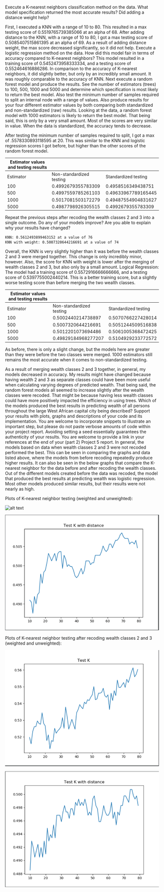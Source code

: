 
 
Execute a K-nearest neighbors classification method on the data. What model specification returned the most accurate results? Did adding a distance weight help?

First, I executed a KNN with a range of 10 to 80. This resulted in a max testing score of 0.5519765739385066 at an alpha of 68. After adding distance to the KNN, with a range of 10 to 80, I got a max testing score of 0.5085407515861395 at an alpha of 69. As a result of adding distance weight, the max score decreased significantly, so it did not help.
Execute a logistic regression method on the data. How did this model fair in terms of accuracy compared to K-nearest neighbors?
This model resulted in a training score of 0.5452473958333334, and a testing score of 0.552464616886286. In comparison to the accuracy of K-nearest neighbors, it did slightly better, but only by an incredibly small amount. It was roughly comparable to the accuracy of KNN.
Next execute a random forest model and produce the results. See the number of estimators (trees) to 100, 500, 1000 and 5000 and determine which specification is most likely to return the best model. Also test the minimum number of samples required to split an internal node with a range of values. Also produce results for your four different estimator values by both comparing both standardized and non-standardized (raw) results.
Looking at the data, a random forest model with 1000 estimators is likely to return the best model. That being said, this is only by a very small amount. Most of the scores are very similar in value. When the data is standardized, the accuracy tends to decrease. 
 
After testing the minimum number of samples required to split, I got a max of .5578330893118595 at 20. This was similar to the KNN and logistic regression scores I got before, but higher than the other scores of the random forest model.
 
| Estimator values and testing results |                          |                      |
|--------------------------------------|--------------------------|----------------------|
| Estimator                            | Non-standardized testing | Standardized testing |
| 100                                  | 0.4992679355783309       | 0.4958516349438751   |
| 500                                  | 0.4997559785261103       | 0.49633967789165445  |
| 1000                                 | 0.5017081503172279       | 0.49487554904831627  |
| 5000                                 | 0.4987798926305515       | 0.4992679355783309   |
 
Repeat the previous steps after recoding the wealth classes 2 and 3 into a single outcome. Do any of your models improve? Are you able to explain why your results have changed?
 
	KNN: 0.5612493899463152 at a value of 76 
	KNN with weight: 0.5007320644216691 at a value of 74

Overall, the KNN is very slightly higher than it was before the wealth classes 2 and 3 were merged together. This change is only incredibly minor, however. Also, the score for KNN with weight is lower after the merging of wealth classes 2 and 3, but also only by a small amount.
Logical Regression: The model had a training score of 0.5572916666666666, and a testing score of 0.5397755002440214. This is a better training score, but a slightly worse testing score than before merging the two wealth classes.
	
| Estimator values and testing results |                          |                      |
|--------------------------------------|--------------------------|----------------------|
| Estimator                            | Non-standardized testing | Standardized testing |
| 100                                  | 0.5002440214738897       | 0.5070766227428014   |
| 500                                  | 0.5007320644216691       | 0.5051244509516838   |
| 1000                                 | 0.5012201073694486       | 0.5061005368472425   |
| 5000                                 | 0.49829184968277207      | 0.5104929233772572   |
 
As before, there is only a slight change, but the models here are greater than they were before the two classes were merged. 1000 estimators still remains the most accurate when it comes to non-standardized testing.
 
As a result of merging wealth classes 2 and 3 together, in general, my models decreased in accuracy. My results might have changed because having wealth 2 and 3 as separate classes could have been more useful when calculating varying degrees of predicted wealth. That being said, the random forest models all seemed to increase slightly after the wealth classes were recoded. That might be because having less wealth classes could have more positively impacted the efficiency in using trees.
Which of the models produced the best results in predicting wealth of all persons throughout the large West African capital city being described? Support your results with plots, graphs and descriptions of your code and its implementation. You are welcome to incorporate snippets to illustrate an important step, but please do not paste verbose amounts of code within your project report. Avoiding setting a seed essentially guarantees the authenticity of your results. You are welcome to provide a link in your references at the end of your (part 2) Project 5 report.
In general, the models based on data when wealth classes 2 and 3 were not recoded performed the best. This can be seen in comparing the graphs and data listed above, where the models from before recoding repeatedly produce higher results. It can also be seen in the below graphs that compare the K-nearest neighbor for the data before and after recoding the wealth classes. Out of the different models created before the data was recoded, the model that produced the best results at predicting wealth was logistic regression. Most other models produced similar results, but their results were not nearly as high.





Plots of K-nearest neighbor testing (weighted and unweighted):

![alt text](part1noweight(2).PNG)

![alt text](part1withweight.PNG)


Plots of K-nearest neighbor testing after recoding wealth classes 2 and 3 (weighted and unweighted):

![alt text](part1notweightrecoded.PNG)

![alt text](part1weightrecoded.PNG)



